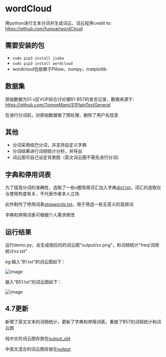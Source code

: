 # wordCloud

用python进行文本分词并生成词云，词云程序credit to: <https://github.com/fuqiuai/wordCloud>

## 需要安装的包

* `sudo pip3 install jieba`
* `sudo pip3 install wordcloud`
* wordcloud包依赖于Pillow，numpy，matplotlib

## 数据集

原始数据为S1 v区VUP综合讨论楼B1-B57的发言记录，数据来源于: <https://github.com/TomoeMami/S1PlainTextGeneral>

在进行分词前，对原始数据做了预处理，删除了用户名信息

## 其他

* 分词采用结巴分词，并支持自定义字典
* 分词结果进行词频统计分析，并导出
* 词云图可自己设定背景图（英文词云图不需先进行分词）

## 字典和停用词表

为了提高分词的准确性，选取了一些v圈常用词汇加入字典[dict.txt](https://github.com/MsEspeon/VCloud/blob/main/dict.txt)，词汇的选取仅与使用热度有关，不代表作者本人立场

此外制作了停用词表[stopwords.txt](https://github.com/MsEspeon/VCloud/blob/main/stopwords.txt)，用于筛选一些无意义的高频词

字典和停用词表可根据个人需求修改

## 运行结果

运行demo.py，会生成相应的的词云图"output/xx.png"，和词频统计"freq/词频统计xx.txt"

eg:输入“B1.txt”的词云图如下：

![image](https://github.com/MsEspeon/VCloud/blob/main/output/B1.png)

输入“B51.txt”的词云图如下：

![image](https://github.com/MsEspeon/VCloud/blob/main/output/B51.png)

## 4.7更新

新增了英文文本的词频统计，更新了字典和停用词表，重做了B57的词频统计和词云图

纯中文的词云图存放在[output_old](https://github.com/MsEspeon/VCloud/tree/main/output_old)

中英文混合的词云图存放在[output](https://github.com/MsEspeon/VCloud/tree/main/output)